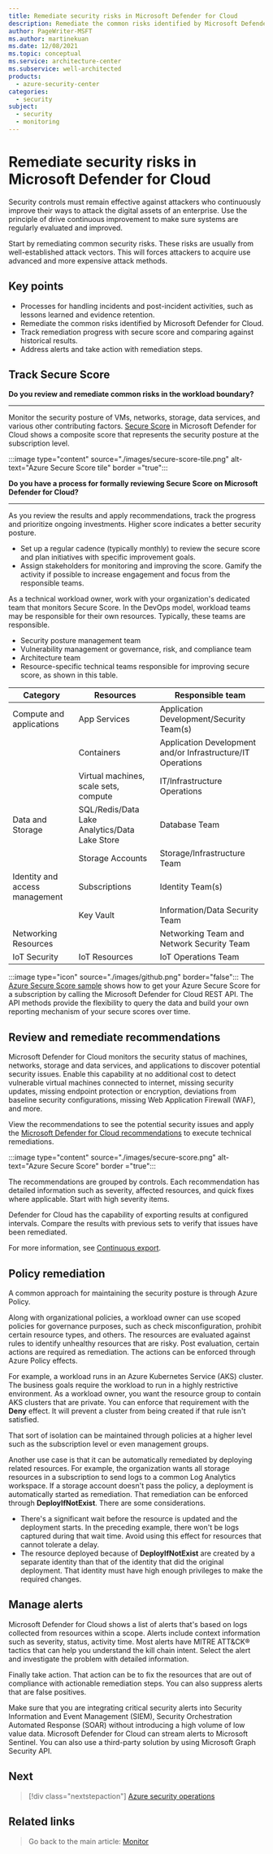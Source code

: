 ```yaml
---
title: Remediate security risks in Microsoft Defender for Cloud
description: Remediate the common risks identified by Microsoft Defender for Cloud.
author: PageWriter-MSFT
ms.author: martinekuan
ms.date: 12/08/2021
ms.topic: conceptual
ms.service: architecture-center
ms.subservice: well-architected
products:
  - azure-security-center
categories:
  - security
subject:
  - security
  - monitoring
---
```


# Remediate security risks in Microsoft Defender for Cloud

Security controls must remain effective against attackers who continuously improve their ways to attack the digital assets of an enterprise. Use the principle of drive continuous improvement to make sure systems are regularly evaluated and improved.

Start by remediating common security risks. These risks are usually from well-established attack vectors. This will forces attackers to acquire use advanced and more expensive attack methods.

## Key points

- Processes for handling incidents and post-incident activities, such as lessons learned and evidence retention.
- Remediate the common risks identified by Microsoft Defender for Cloud.
- Track remediation progress with secure score and comparing against historical results.
- Address alerts and take action with remediation steps.

## Track Secure Score

**Do you review and remediate common risks in the workload boundary?**
***

Monitor the security posture of VMs, networks, storage, data services, and various other contributing factors. [Secure Score](/azure/security-center/secure-score-security-controls) in Microsoft Defender for Cloud shows a composite score that represents the security posture at the subscription level.

:::image type="content" source="./images/secure-score-tile.png" alt-text="Azure Secure Score tile" border ="true":::

**Do you have a process for formally reviewing Secure Score on Microsoft Defender for Cloud?**
***

As you review the results and apply recommendations, track the progress and prioritize ongoing investments. Higher score indicates a better security posture.

- Set up a regular cadence (typically monthly) to review the secure score and plan initiatives with specific improvement goals.
- Assign stakeholders for monitoring and improving the score. Gamify the activity if possible to increase engagement and focus from the responsible teams.

As a technical workload owner, work with your organization's dedicated team that monitors Secure Score. In the DevOps model, workload teams may be responsible for their own resources. Typically, these teams are responsible.

- Security posture management team
- Vulnerability management or governance, risk, and compliance team
- Architecture team
- Resource-specific technical teams responsible for improving secure score, as shown in this table.

|Category|Resources|Responsible team|
|---|---|---|
|Compute and applications|App Services|Application Development/Security Team(s) |
||Containers|Application Development and/or Infrastructure/IT Operations|
||Virtual machines, scale sets, compute|IT/Infrastructure Operations|
|Data and Storage|SQL/Redis/Data Lake Analytics/Data Lake Store|Database Team|
||Storage Accounts|Storage/Infrastructure Team|
|Identity and access management|Subscriptions|Identity Team(s)|
||Key Vault|Information/Data Security Team|
|Networking Resources||Networking Team and Network Security Team|
|IoT Security|IoT Resources | IoT Operations Team|

:::image type="icon" source="./images/github.png" border="false"::: The [Azure Secure Score sample](https://github.com/mspnp/samples/tree/master/Security/AzureSecureScoreSample) shows how to get your Azure Secure Score for a subscription by calling the Microsoft Defender for Cloud REST API. The API methods provide the flexibility to query the data and build your own reporting mechanism of your secure scores over time.

## Review and remediate recommendations

Microsoft Defender for Cloud monitors the security status of machines, networks, storage and data services, and applications to discover potential security issues. Enable this capability at no additional cost to detect vulnerable virtual machines connected to internet, missing security updates, missing endpoint protection or encryption, deviations from baseline security configurations, missing Web Application Firewall (WAF), and more.

View the recommendations to see the potential security issues and apply the [Microsoft Defender for Cloud recommendations](/azure/security-center/security-center-recommendations) to execute technical remediations.

:::image type="content" source="./images/secure-score.png" alt-text="Azure Secure Score" border ="true":::

The recommendations are grouped by controls. Each recommendation has detailed information such as severity, affected resources, and quick fixes where applicable. Start with high severity items.

Defender for Cloud has the capability of exporting results at configured intervals. Compare the results with previous sets to verify that issues have been remediated.

For more information, see [Continuous export](/azure/security-center/continuous-export).

## Policy remediation

A common approach for maintaining the security posture is through Azure Policy.

Along with organizational policies, a workload owner can use scoped policies for governance purposes, such as check misconfiguration, prohibit certain resource types, and others. The resources are evaluated against rules to identify unhealthy resources that are risky. Post evaluation, certain actions are required as remediation. The actions can be enforced through Azure Policy effects.

For example, a workload runs in an Azure Kubernetes Service (AKS) cluster. The business goals require the workload to run in a highly restrictive environment. As a workload owner, you want the resource group to contain AKS clusters that are private. You can enforce that requirement with the **Deny** effect. It will prevent a cluster from being created if that rule isn't satisfied.

That sort of isolation can be maintained through policies at a higher level such as the subscription level or even management groups.

Another use case is that it can be automatically remediated by deploying related resources. For example, the organization wants all storage resources in a subscription to send logs to a common Log Analytics workspace. If a storage account doesn't pass the policy, a deployment is automatically started as remediation. That remediation can be enforced through **DeployIfNotExist**. There are some considerations.

- There's a significant wait before the resource is updated and the deployment starts. In the preceding example, there won't be logs captured during that wait time. Avoid using this effect for resources that cannot tolerate a delay.
- The resource deployed because of **DeployIfNotExist** are created by a separate identity than that of the identity that did the original deployment. That identity must have high enough privileges to make the required changes.

## Manage alerts

Microsoft Defender for Cloud shows a list of alerts that's based on logs collected from resources within a scope. Alerts include context information such as severity, status, activity time. Most alerts have MITRE ATT&CK&reg; tactics that can help you understand the kill chain intent. Select the alert and investigate the problem with detailed information.

Finally take action. That action can be to fix the resources that are out of compliance with actionable remediation steps. You can also suppress alerts that are false positives.

Make sure that you are integrating critical security alerts into Security Information and Event Management (SIEM), Security Orchestration Automated Response (SOAR) without introducing a high volume of low value data. Microsoft Defender for Cloud can stream alerts to Microsoft Sentinel. You can also use a third-party solution by using Microsoft Graph Security API.

## Next

> [!div class="nextstepaction"]
> [Azure security operations](monitor-security-operations.md)

## Related links

> Go back to the main article: [Monitor](monitor.md)
